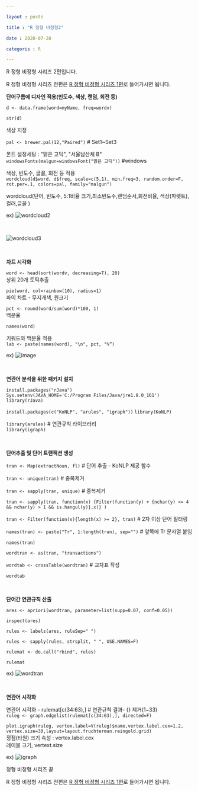 ```yaml
---

layout : posts

title : "R 정형 비정형2"

date : 2020-07-28

categoris : R

---
```


R 정형 비정형 시리즈 2편입니다.

R 정형 비정형 시리즈 전편은 [R 정형 비정형 시리즈 1편](https://pkt369.github.io/R_Structured1)로 들어가시면 됩니다.

**단어구름에 디자인 적용(빈도수, 색상, 랜덤, 회전 등)**

`d <- data.frame(word=myName, freq=wordv)`

`str(d)`

색상 지정  

`pal <- brewer.pal(12,"Paired")` # Set1~Set3

폰트 설정세팅 : "맑은 고딕", "서울남산체 B"  
`windowsFonts(malgun=windowsFont("맑은 고딕"))` #windows

색상, 빈도수, 글꼴, 회전 등 적용  
`wordcloud(d$word, d$freq, scale=c(5,1), min.freq=3, random.order=F, rot.per=.1,
colors=pal, family="malgun")`

wordcloud(단어, 빈도수, 5:1비율 크기,최소빈도수,랜덤순서,회전비율, 색상(파렛트),컬러,글꼴 )

ex) ![wordcloud2](https://user-images.githubusercontent.com/66049273/88483602-d6e25f00-cfa3-11ea-9d1f-d92ad0e64e09.png)

<br>

![wordcloud3](https://user-images.githubusercontent.com/66049273/88483614-f7121e00-cfa3-11ea-8434-de827600c552.png)

<br>

**차트 시각화**

`word <- head(sort(wordv, decreasing=T), 20)`  
상위 20개 토픽추출

`pie(word, col=rainbow(10), radius=1)`    
파이 차트 - 무지개색, 원크기

`pct <- round(word/sum(word)*100, 1)`   
백분율

`names(word)`  

키워드와 백분율 적용  
`lab <- paste(names(word), "\n", pct, "%“)`  

ex) ![image](https://user-images.githubusercontent.com/66049273/88483666-4d7f5c80-cfa4-11ea-8758-ab805602481e.png)

<br>

**연관어 분석을 위한 패키지 설치**

`install.packages("rJava")`  
`Sys.setenv(JAVA_HOME='C:/Program Files/Java/jre1.8.0_161')`  
`library(rJava)  `

`install.packages(c("KoNLP", "arules", "igraph"))`
`library(KoNLP)`

`library(arules)` # 연관규칙 라이브러리  
`library(igraph)`

<br>

**단어추출 및 단어 트랜잭션 생성**

`tran <- Map(extractNoun, fl)` # 단어 추출 - KoNLP 제공 함수

`tran <- unique(tran)` # 중복제거

`tran <- sapply(tran, unique)` # 중복제거

`tran <- sapply(tran, function(x) {Filter(function(y) + {nchar(y) <= 4 &&
nchar(y) > 1 && is.hangul(y)},x)} )`

`tran <- Filter(function(x){length(x) >= 2}, tran)` # 2자 이상 단어 필터링

`names(tran) <- paste("Tr", 1:length(tran), sep="")` # 앞쪽에 Tr 문자열 붙임

`names(tran)`

`wordtran <- as(tran, "transactions")`

`wordtab <- crossTable(wordtran)` # 교차표 작성

`wordtab`

<br>

**단어간 연관규칙 산출**

`ares <- apriori(wordtran, parameter=list(supp=0.07, conf=0.05))`

`inspect(ares)`

`rules <- labels(ares, ruleSep=" ")`

`rules <- sapply(rules, strsplit, " ", USE.NAMES=F)`

`rulemat <- do.call("rbind", rules)`

`rulemat`

ex) ![wordtran](https://user-images.githubusercontent.com/66049273/88484109-4dcd2700-cfa7-11ea-8f8f-acd58c9ba704.png)

<br>

**연관어 시각화**

연관어 시각화 - rulemat[c(34:63),] # 연관규칙 결과- {} 제거(1~33)  
`ruleg <- graph.edgelist(rulemat[c(34:63),], directed=F)`  

`plot.igraph(ruleg, vertex.label=V(ruleg)$name,vertex.label.cex=1.2, vertex.size=30,layout=layout.fruchterman.reingold.grid)`  
정점(타원) 크기 속성 : vertex.label.cex  
레이블 크기, vertext.size

ex) ![igraph](https://user-images.githubusercontent.com/66049273/88484173-c6cc7e80-cfa7-11ea-844d-3cff2427acb9.png)

정형 비정형 시리즈 끝

R 정형 비정형 시리즈 전편은 [R 정형 비정형 시리즈 1편](https://pkt369.github.io/R_Structured1)로 들어가시면 됩니다.
